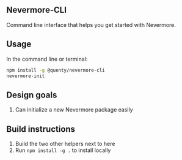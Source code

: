## Nevermore-CLI

Command line interface that helps you get started with Nevermore.

## Usage

In the command line or terminal:

```bash
npm install -g @quenty/nevermore-cli
nevermore-init
```

## Design goals

1. Can initialize a new Nevermore package easily

## Build instructions

1. Build the two other helpers next to here
2. Run `npm install -g .` to install locally
